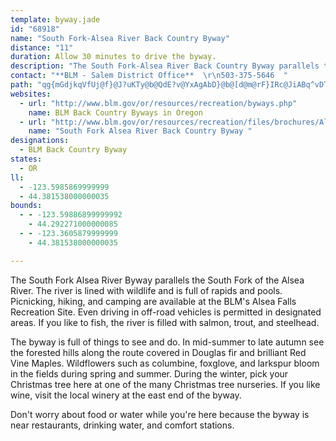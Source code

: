 ```yaml
---
template: byway.jade
id: "68918"
name: "South Fork-Alsea River Back Country Byway"
distance: "11"
duration: Allow 30 minutes to drive the byway.
description: "The South Fork-Alsea River Back Country Byway parallels the river, which is always in sight. The byway provides ample turn-outs for viewing the timbered landscape and local wildlife."
contact: "**BLM - Salem District Office**  \r\n503-375-5646  "
path: "qg{mGdjkqVfUj@f}@J?uKTy@b@QdE?v@YxAgAbD}@b@[d@m@rF}IRc@JiABq^vDT|E@`AY|CsDzCsBnCqApFiFhAy@hAQzKo@|DqAbDsCvGuGhEmDrAsDJ_AK_AyByCy@}A_@iCC}@NaCRkBh@cB^k@nAMhCf@xCX`Bz@xAPlCeAf@Ap@SxAyAd@Kd@a@|@yAjA_D`CaF~@oAnAHvAl@T@b@_@dB}C|@eDTsEBgDTsBvD{K~@sDX_C?uDN}BTa@nAwAfBUXFTVr@`Ax@~Ad@d@RL`@MR_@Je@_@{JDoNAsA]sAUc@_@MyDRy@KwFoCgCmB_CcAo@c@y@eAi@kAgAoDAwAMyB_AaB_@iABiAJ_@\\YdFx@`@EbDsCtB_BlBaA|A]rCGj@e@\\g@pAqER_A?m@Y_BoEoFwCyEe@mBI_COm@o@mAiAyEcAeCi@k@e@MkDSaAy@q@eBOmBA}A`@qIGqA_@aAmBmCUiBDu@Py@\\q@bA{@x@]~AMXS^q@Hk@DwJNi@b@c@Xq@d@_BCe@u@gEUsBDyANeAZmAvGcOR}@?{@I_Au@sBIe@CSNm@f@q@bA?pBf@`DjAj@Ff@OXk@ZsAH_AdBsKp@mY?yCIy@iBsG?_BZaDlA{Dj@eA`HyHfAsBd@g@|CwBxFaBv@s@`@w@vAoH`@_Dv@yCbDuG|EqCrCoBxBcAr@}@Pq@jD{Ph@sBt@gBl@mJP_BAq@N{@xAuBrA}D^a@nAe@lBMdB?xAQ|@k@hC{BlCaEd@eAXgAd@uAvBiC~RiPbFkElAoAjJ_IlFsFdBaCbE_FjI{KdKiLd^w_@hCmE~@sCd@kCn@oHHmBBaDYmD_AsFY_DO_BHaD_@sDgBgDuBsC}AC}Ai@uBOqD{B{@DqAx@{@PYIe@m@IY@s@b@gAlCkA^k@HgBMe@?_@`@uANQh@KpA?b@SbA}AROz@Kh@DZR`AlBd@Xr@AxASr@Wn@e@dAsBDyAK{Au@qBi@gAOw@Cu@T_Ah@Sn@DbAZh@?d@a@R_AMq@PaEYqDxAoE^SZEl@X^p@Tx@x@lAl@Xt@?RWn@gBn@g@x@WRYVg@p@_Cp@k@`Cf@`@GRMlCwDdAaA`DLZKr@cBHi@^Yb@In@X^l@^Ln@W^y@RcAPk@Re@TSLm@DoBCaCFs@x@yFJaDEaDo@mG`@mFEsAYm@_@_@_@EeAPkClCa@Bi@UY_@O_@E{@d@oD^iEE_AsAaEo@qA_CeAwBsBi@[yAQ_@SY}@BcBCq@{@uDy@iC}AiBe@yBs@mAc@WkAS}@gAKi@?u@d@yF?aCi@yBiAaDe@wBwAgI[oHI_LO{@My@Uq@iCgFiAy@mAmBe@uKYmBuAeCiBaBcAk@oLsCmK{BqCe@_BEyB]{CSiABeDw@yBE{EyA_By@mEyAyCe@s@GqJLmAYk@a@s@cAkIoMoBoDuOe_@}@eBoAgBcFmFo@qAWaAGqAOeXFaq@AcXYgCe@eB_OcXc@mAYsBEuCd@aYAyb@"
websites: 
  - url: "http://www.blm.gov/or/resources/recreation/byways.php"
    name: BLM Back Country Byways in Oregon
  - url: "http://www.blm.gov/or/resources/recreation/files/brochures/Alsea_Falls_BCB.pdf"
    name: "South Fork Alsea River Back Country Byway "
designations: 
  - BLM Back Country Byway
states: 
  - OR
ll: 
  - -123.5985869999999
  - 44.381538000000035
bounds: 
  - - -123.59886899999992
    - 44.292271000000085
  - - -123.3605879999999
    - 44.381538000000035

---
```


The South Fork Alsea River Byway parallels the South Fork of the Alsea River. The river is lined with wildlife and is full of rapids and pools. Picnicking, hiking, and camping are available at the BLM's Alsea Falls Recreation Site. Even driving in off-road vehicles is permitted in designated areas. If you like to fish, the river is filled with salmon, trout, and steelhead.

The byway is full of things to see and do. In mid-summer to late autumn see the forested hills along the route covered in Douglas fir and brilliant Red Vine Maples. Wildflowers such as columbine, foxglove, and larkspur bloom in the fields during spring and summer. During the winter, pick your Christmas tree here at one of the many Christmas tree nurseries. If you like wine, visit the local winery at the east end of the byway.

Don't worry about food or water while you're here because the byway is near restaurants, drinking water, and comfort stations.